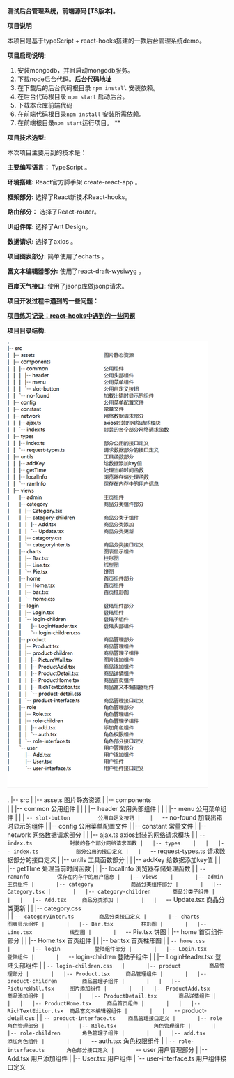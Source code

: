 **测试后台管理系统，前端源码 [TS版本]。**

**项目说明**

本项目是基于typeScript + react-hooks搭建的一款后台管理系统demo。

**项目启动说明:**

1. 安装mongodb，并且启动mongodb服务。
2. 下载node后台代码。[**后台代码地址**](https://github.com/lmxyjy/admin_final)
3. 在下载后的后台代码根目录 `npm install` 安装依赖。
4. 在后台代码根目录 `npm start` 启动后台。
5. 下载本仓库前端代码
6. 在前端代码根目录`npm install` 安装所需依赖。
7. 在前端根目录`npm start`运行项目。 **

**项目技术选型:**

本次项目主要用到的技术是：

**主要编写语言：** TypeScript 。

**环境搭建:** React官方脚手架 create-react-app 。

**框架部分:** 选择了React新技术React-hooks。

**路由部分：** 选择了React-router。

**UI组件库:** 选择了Ant Design。

**数据请求:** 选择了axios 。

**项目图表部分:** 简单使用了echarts 。

**富文本编辑器部分:** 使用了react-draft-wysiwyg 。

**百度天气接口:** 使用了jsonp库做jsonp请求。

**项目开发过程中遇到的一些问题：**

[**项目练习记录：react-hooks中遇到的一些问题**](https://lmxyjy.github.io/react-hooks%E4%B8%AD%E7%9A%84%E4%B8%80%E4%BA%9B%E9%97%AE%E9%A2%98/)

**项目目录结构:**

![项目目录结构](src/assets/img/pages.png)

.
|-- src
|   |-- assets			图片静态资源
|   |-- components		
|   |   |-- common			公用组件
|   |   |   |-- header			公用头部组件
|   |   |   |-- menu			公用菜单组件
|   |   |   `-- slot-button  		公用自定义按钮
|   |   `-- no-found			加载出错时显示的组件
|   |-- config			公用菜单配置文件
|   |-- constant			常量文件
|   |-- network 			网络数据请求部分
|   |   |-- ajax.ts			axios封装的网络请求模块
|   |   `-- index.ts			封装的各个部分网络请求函数
|   |-- types	
|   |   |-- index.ts			部分公用的接口定义
|   |   `-- request-types.ts		请求数据部分的接口定义
|   |-- untils			工具函数部分
|   |   |-- addKey			给数据添加key值
|   |   |-- getTIme			处理当前时间函数
|   |   |-- localInfo			浏览器存储处理函数
|   |   `-- ramInfo			保存在内存中的用户信息
|   |-- views	
|       |-- admin			主页组件
|       |-- category			商品分类组件部分
|       |   |-- Category.tsx
|       |   |-- category-children		商品分类子组件
|       |   |   |-- Add.tsx		商品分类添加
|       |   |   `-- Update.tsx		商品分类更新
|       |   |-- category.css	
|       |   `-- categoryInter.ts		商品分类接口定义
|       |-- charts			图表显示组件
|       |   |-- Bar.tsx			柱形图
|       |   |-- Line.tsx			线型图
|       |   `-- Pie.tsx			饼图
|       |-- home			首页组件部分
|       |   |-- Home.tsx			首页组件
|       |   |-- bar.tsx			首页柱形图
|       |   `-- home.css		
|       |-- login			登陆组件部分
|       |   |-- Login.tsx			登陆组件
|       |   `-- login-children		登陆子组件
|       |       |-- LoginHeader.tsx		登陆头部组件
|       |       `-- login-children.css	
|       |-- product			商品管理部分
|       |   |-- Product.tsx		商品管理组件
|       |   |-- product-children		商品管理子组件
|       |   |   |-- PictureWall.tsx		图片添加组件
|       |   |   |-- ProductAdd.tsx		商品添加组件
|       |   |   |-- ProductDetail.tsx		商品详情组件
|       |   |   |-- ProductHome.tsx	 	商品首页组件
|       |   |   |-- RichTextEditor.tsx	商品富文本编辑器组件
|       |   |   `-- product-detail.css
|       |   `-- product-interface.ts 	商品管理接口定义
|       |-- role			角色管理部分
|       |   |-- Role.tsx			角色管理组件
|       |   |-- role-children		角色管理子组件
|       |   |   |-- add.tsx			添加角色组件
|       |   |   `-- auth.tsx		角色权限组件
|       |   `-- role-interface.ts		角色部分接口定义
|       `-- user			用户管理部分
|           |-- Add.tsx			用户添加组件
|           |-- User.tsx			用户组件
|           `-- user-interface.ts 		用户组件接口定义

